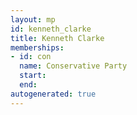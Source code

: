 ```yaml
---
layout: mp
id: kenneth_clarke
title: Kenneth Clarke
memberships:
- id: con
  name: Conservative Party
  start: 
  end: 
autogenerated: true
---
```

